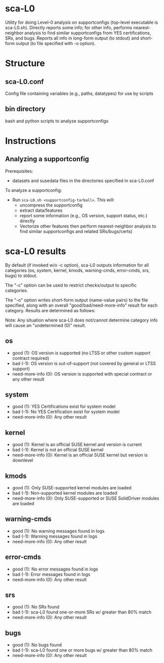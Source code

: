 # sca-L0
Utility for doing Level-0 analysis on supportconfigs (top-level executable is sca-L0.sh).  Directly reports some info; for other info, performs nearest-neighbor analysis to find similar supportconfigs from YES certifications, SRs, and bugs.  Reports all info in long-form output (to stdout) and short-form output (to file specified with -o option).

# Structure

## sca-L0.conf 
Config file containing variables (e.g., paths, datatypes) for use by scripts

## bin directory
bash and python scripts to analyze supportconfigs

# Instructions

## Analyzing a supportconfig
Prerequisites:
* datasets and susedata files in the directories specified in sca-L0.conf

To analyze a supportconfig:
* Run `sca-L0.sh <supportconfig-tarball>`.  This will:
  * uncompress the supportconfig
  * extract data/features
  * report some information (e.g., OS version, support status, etc.) directly
  * Vectorize other features then perform nearest-neighbor analysis to find similar supportconfigs and related SRs/bugs/certs)

# sca-L0 results
By default (if invoked w/o -c option), sca-L0 outputs information for all categories (os, system, kernel, kmods, warning-cmds, error-cmds, srs, bugs) to stdout.

The "-c" option can be used to restrict checks/output to specific categories.

The "-o" option writes short-form output (name-value pairs) to the file specified, along with an overall "good/bad/need-more-info" result for each category.  Results are determined as follows:

Note: Any situation where sca-L0 does not/cannot determine category info will cause an "undetermined (0)" result. 
## os
* good (1):		OS version is supported (no LTSS or other custom support contract required)
* bad (-1):		OS version is out-of-support (not covered by general or LTSS support)
* need-more-info (0):	OS version is supported with special contract or any other result

## system
* good (1):		YES Certifications exist for system model
* bad (-1):		No YES Certification exist for system model
* need-more-info (0):	Any other result

## kernel
* good (1):		Kernel is an official SUSE kernel and version is current
* bad (-1):		Kernel is not an official SUSE kernel
* need-more-info (0):	Kernel is an official SUSE kernel but version is downlevel

## kmods
* good (1):		Only SUSE-supported kernel modules are loaded
* bad (-1):		Non-supported kernel modules are loaded
* need-more-info (0):	Only SUSE-supported or SUSE SolidDriver modules are loaded

## warning-cmds
* good (1):		No warning messages found in logs
* bad (-1):		Warning messages found in logs
* need-more-info (0):	Any other result	

## error-cmds
* good (1):		No error messages found in logs
* bad (-1):		Error messages found in logs
* need-more-info (0):	Any other result

## srs
* good (1):		No SRs found	
* bad (-1):		sca-L0 found one-or-more SRs w/ greater than 80% match 
* need-more-info (0):	Any other result

## bugs
* good (1):		No bugs found
* bad (-1):		sca-L0 found one or more bugs w/ greater than 80% match
* need-more-info (0):	Any other result
